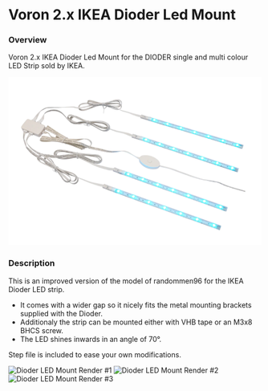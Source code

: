 # Voron 2.x IKEA Dioder Led Mount

### Overview
Voron 2.x IKEA Dioder Led Mount for the DIODER single and multi colour LED Strip sold by IKEA. 

![IKEA Dioder LED Strip](IKEA_Dioder_LED_Strip.png)

### Description
This is an improved version of the model of randommen96 for the IKEA Dioder LED strip. 
* It comes with a wider gap so it nicely fits the metal mounting brackets supplied with the Dioder. 
* Additionaly the strip can be mounted either with VHB tape or an M3x8 BHCS screw. 
* The LED shines inwards in an angle of 70&deg;. 

Step file is included to ease your own modifications.

![Dioder LED Mount Render #1](Dioder_Led_Mount_Render#1.png)
![Dioder LED Mount Render #2](Dioder_Led_Mount_Render#2.png)
![Dioder LED Mount Render #3](Dioder_Led_Mount_Render#3.png)
